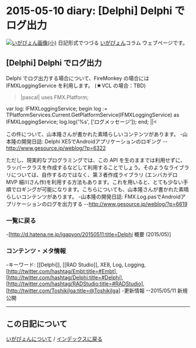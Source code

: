 2015-05-10 diary: [Delphi] Delphi でログ出力
=====================================================================================================
[![いがぴょん画像(小)](https://igapyon.github.io/diary/images/iga200306s.jpg "いがぴょん")](https://igapyon.github.io/diary/memo/memoigapyon.html) 日記形式でつづる [いがぴょん](https://igapyon.github.io/diary/memo/memoigapyon.html)コラム ウェブページです。

## [Delphi] Delphi でログ出力

Delphi でログ出力する場合について、FireMonkey の場合には IFMXLoggingService を利用します。
(★VCL の場合：TBD)

>|pascal|
uses FMX.Platform;

var
  log: IFMXLoggingService;
begin
  log := TPlatformServices.Current.GetPlatformService(IFMXLoggingService)
    as IFMXLoggingService;
  log.log('%s', ['ログメッセージ']);
end;
||<

この件について、山本隆さんが書かれた素晴らしいコンテンツがあります。
-山本隆の開発日誌: Delphi XE5でAndroidアプリケーションのロギング
--http://www.gesource.jp/weblog/?p=6322

ただし、現実的なプログラミングでは、この API を生のままでは利用せずに、ラッパークラスを作成するなどして利用することでしょう。そのようなライブラリについては、自作するのではなく、第３者作成ライブラリ (エンバカデロ MVP 細川さん作)を利用する方法もあります。これを用いると、とても少ない手順でロギングが可能になります。こちらについても、山本隆さんが書かれた素晴らしいコンテンツがあります。
-山本隆の開発日誌: FMX.Log.pasでAndroidアプリケーションのログを出力する
--http://www.gesource.jp/weblog/?p=6619


### 一覧に戻る

-[http://d.hatena.ne.jp/igapyon/20150511:title=Delphi 概要 (2015/05)]


### コンテンツ・メタ情報

-キーワード: [[Delphi]], [[RAD Studio]], XE8, Log, Logging, [http://twitter.com/hashtag/Embt:title=#Embt], [http://twitter.com/hashtag/Delphi:title=#Delphi], [http://twitter.com/hashtag/RADStudio:title=#RADStudio], [http://twitter.com/ToshikiIga:title=@ToshikiIga]
-更新情報
--2015/05/11 新規公開


----------------------------------------------------------------------------------------------------

## この日記について
[いがぴょんについて](http://www.igapyon.jp/igapyon/diary/memo/memoigapyon.html) / [インデックスに戻る](https://igapyon.github.io/diary/idxall.html)
